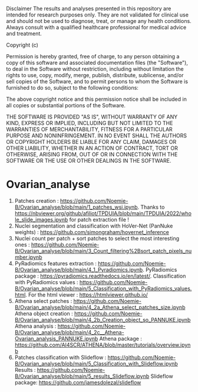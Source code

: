 Disclaimer
The results and analyses presented in this repository are intended for research purposes only. They are not validated for clinical use and should not be used to diagnose, treat, or manage any health conditions. Always consult with a qualified healthcare professional for medical advice and treatment.

Copyright (c) 

Permission is hereby granted, free of charge, to any person obtaining
a copy of this software and associated documentation files (the
"Software"), to deal in the Software without restriction, including
without limitation the rights to use, copy, modify, merge, publish,
distribute, sublicense, and/or sell copies of the Software, and to
permit persons to whom the Software is furnished to do so, subject to
the following conditions:

The above copyright notice and this permission notice shall be
included in all copies or substantial portions of the Software.

THE SOFTWARE IS PROVIDED "AS IS", WITHOUT WARRANTY OF ANY KIND,
EXPRESS OR IMPLIED, INCLUDING BUT NOT LIMITED TO THE WARRANTIES OF
MERCHANTABILITY, FITNESS FOR A PARTICULAR PURPOSE AND
NONINFRINGEMENT. IN NO EVENT SHALL THE AUTHORS OR COPYRIGHT HOLDERS BE
LIABLE FOR ANY CLAIM, DAMAGES OR OTHER LIABILITY, WHETHER IN AN ACTION
OF CONTRACT, TORT OR OTHERWISE, ARISING FROM, OUT OF OR IN CONNECTION
WITH THE SOFTWARE OR THE USE OR OTHER DEALINGS IN THE SOFTWARE.

# Ovarian_analyse

1. Patches creation : https://github.com/Noemie-B/Ovarian_analyse/blob/main/1_patches_wsi.ipynb. Thanks to https://nbviewer.org/github/afiliot/TPDUIA/blob/main/TPDUIA/2022/whole_slide_images.ipynb for patch extraction file !
2. Nuclei segmentation and classification with HoVer-Net (PanNuke weights) : https://github.com/simongraham/hovernet_inference
3. Nuclei count per patch + sort patches to select the most interesting ones : https://github.com/Noemie-B/Ovarian_analyse/blob/main/3_Count_filtering%2Bsort_patch_pixels_number.ipynb
4. PyRadiomics features extraction : https://github.com/Noemie-B/Ovarian_analyse/blob/main/4_1_Pyradiomics.ipynb. PyRadiomics package  : https://pyradiomics.readthedocs.io/en/latest/.
   Classification with PyRadiomics values : https://github.com/Noemie-B/Ovarian_analyse/blob/main/5_Classification_with_PyRadiomics_values.html. For the html viewer : https://htmlviewer.github.io/
5. Athena select patches : https://github.com/Noemie-B/Ovarian_analyse/blob/main/4_2a_Athena_select_patches_size.ipynb
   Athena object creation : https://github.com/Noemie-B/Ovarian_analyse/blob/main/4_2b_Creation_object_so_PANNUKE.ipynb
   Athena analysis : https://github.com/Noemie-B/Ovarian_analyse/blob/main/4_2c__Athena-Ovarian_analysis_PANNUKE.ipynb
   Athena package : https://github.com/AI4SCR/ATHENA/blob/master/tutorials/overview.ipynb
6. Patches classification with Slideflow : https://github.com/Noemie-B/Ovarian_analyse/blob/main/5_Classification_with_Slideflow.ipynb
   Results : https://github.com/Noemie-B/Ovarian_analyse/blob/main/5_results_Slideflow.ipynb
   Slideflow package: https://github.com/jamesdolezal/slideflow



